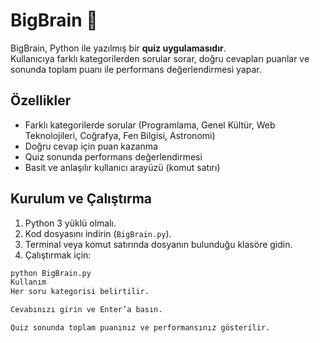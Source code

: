 # BigBrain 🧠

BigBrain, Python ile yazılmış bir **quiz uygulamasıdır**.  
Kullanıcıya farklı kategorilerden sorular sorar, doğru cevapları puanlar ve sonunda toplam puanı ile performans değerlendirmesi yapar.

## Özellikler
- Farklı kategorilerde sorular (Programlama, Genel Kültür, Web Teknolojileri, Coğrafya, Fen Bilgisi, Astronomi)
- Doğru cevap için puan kazanma
- Quiz sonunda performans değerlendirmesi
- Basit ve anlaşılır kullanıcı arayüzü (komut satırı)

## Kurulum ve Çalıştırma
1. Python 3 yüklü olmalı.
2. Kod dosyasını indirin (`BigBrain.py`).
3. Terminal veya komut satırında dosyanın bulunduğu klasöre gidin.
4. Çalıştırmak için:

```bash
python BigBrain.py
Kullanım
Her soru kategorisi belirtilir.

Cevabınızı girin ve Enter’a basın.

Quiz sonunda toplam puanınız ve performansınız gösterilir.
